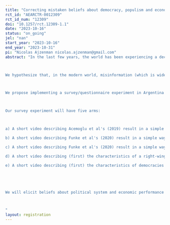 ```yaml
---
title: "Correcting mistaken beliefs about democracy, populism and economic performance"
rct_id: "AEARCTR-0012309"
rct_id_num: "12309"
doi: "10.1257/rct.12309-1.1"
date: "2023-10-16"
status: "on_going"
jel: "nan"
start_year: "2023-10-16"
end_year: "2023-10-31"
pi: "Nicolas Ajzenman nicolas.ajzenman@gmail.com"
abstract: "In the last few years, the world has been experiencing a decline in support for democratic regimes. This fact is evident from surveys (such as the World Values Survey) and electoral results across the globe. As documented by Guriev and Papaioannou (2022), the proportion of populist regimes with autocratic tendencies has grown heavily since the beginning of the century. A recent paper by Acemoglu et al. (2021) shows that democracies breed their support only when they are successful, specifically regarding specific socio-economic outcomes (growth, equality, peace, low levels of corruption, public goods). Interestingly, in the last years pre-COVID, the world has also experienced relative prosperity, which poses a puzzle: why is democracy losing support if it is relatively successful? 

We hypothesize that, in the modern world, misinformation (which is widespread) could soften the relationship between successful democracies and support for democracy because many people wrongly perceive that an autocracy (or a populist government with certain autocratic tendencies) could outperform their current democratic regimes. Acemoglu et al (2019) show that, indeed, democracies cause growth and, recently Funke et al. (2020) show that populism reduces growth, but it is likely that people ignore these relationships and thus have a mistaken belief about which system has a better economic performance. If this is true, an information intervention based on scientific facts, showing that democracies that are not populist have on average better performances, could trigger an increase in support for democracy. 

We propose implementing a survey/questionnaire experiment in Argentina before the upcoming presidential elections. Survey shows that Argentinians are tired of the apparent economic failures of the system (GDP per capita is virtually stagnated since 2011) and thus seem to be supporting populist candidates with clear autocratic tendencies.

Our survey experiment will have five arms: 

a) A short video describing Acemoglu et al's (2019) result in a simple way, explaining that on average democracies grow faster than autocracies. It will also describe (first) the characteristics of a democracy and autocracy.
b) A short video describing Funke et al's (2020) result in a simple way, explaining that on average right wing populist governments have lower growth rates. It will also describe (first) the characteristics of a right-wing and a left-wing populist government.
c) A short video describing Funke et al's (2020) result in a simple way, explaining that on average left wing populist governments have lower growth rates. It will also describe (first) the characteristics of a right-wing and a left-wing populist government.
d) A short video describing (first) the characteristics of a right-wing and a left-wing populist government, without mentioning their economic performance. (CONTROL 1)
e) A short video describing (first) the characteristics of democracies and autocracies without mentioning their economic performance. (CONTROL 2)


We will elicit beliefs about political system and economic performance (pre and post-treatment), about attitudes towards democratic and populist (right and left) governments and, finally, voting preferences for the incoming election in Argentina. 

"
layout: registration
---
```


